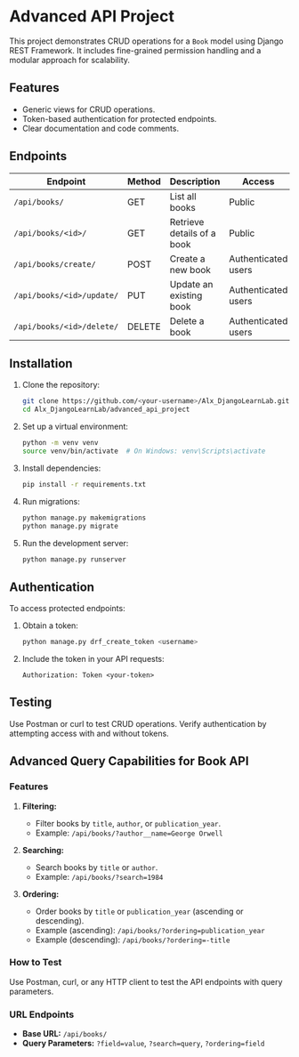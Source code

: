 # Advanced API Project

This project demonstrates CRUD operations for a `Book` model using Django REST Framework. It includes fine-grained permission handling and a modular approach for scalability.

## Features
- Generic views for CRUD operations.
- Token-based authentication for protected endpoints.
- Clear documentation and code comments.

## Endpoints
| **Endpoint**                | **Method** | **Description**           | **Access**           |
|-----------------------------|------------|---------------------------|----------------------|
| `/api/books/`               | GET        | List all books            | Public               |
| `/api/books/<id>/`          | GET        | Retrieve details of a book| Public               |
| `/api/books/create/`        | POST       | Create a new book         | Authenticated users  |
| `/api/books/<id>/update/`   | PUT        | Update an existing book   | Authenticated users  |
| `/api/books/<id>/delete/`   | DELETE     | Delete a book             | Authenticated users  |

## Installation
1. Clone the repository:
    ```bash
    git clone https://github.com/<your-username>/Alx_DjangoLearnLab.git
    cd Alx_DjangoLearnLab/advanced_api_project
    ```

2. Set up a virtual environment:
    ```bash
    python -m venv venv
    source venv/bin/activate  # On Windows: venv\Scripts\activate
    ```

3. Install dependencies:
    ```bash
    pip install -r requirements.txt
    ```

4. Run migrations:
    ```bash
    python manage.py makemigrations
    python manage.py migrate
    ```

5. Run the development server:
    ```bash
    python manage.py runserver
    ```

## Authentication
To access protected endpoints:
1. Obtain a token:
    ```bash
    python manage.py drf_create_token <username>
    ```

2. Include the token in your API requests:
    ```http
    Authorization: Token <your-token>
    ```

## Testing
Use Postman or curl to test CRUD operations. Verify authentication by attempting access with and without tokens.


## Advanced Query Capabilities for Book API

### Features
1. **Filtering:**
   - Filter books by `title`, `author`, or `publication_year`.
   - Example: `/api/books/?author__name=George Orwell`

2. **Searching:**
   - Search books by `title` or `author`.
   - Example: `/api/books/?search=1984`

3. **Ordering:**
   - Order books by `title` or `publication_year` (ascending or descending).
   - Example (ascending): `/api/books/?ordering=publication_year`
   - Example (descending): `/api/books/?ordering=-title`

### How to Test
Use Postman, curl, or any HTTP client to test the API endpoints with query parameters.

### URL Endpoints
- **Base URL:** `/api/books/`
- **Query Parameters:** `?field=value`, `?search=query`, `?ordering=field`
